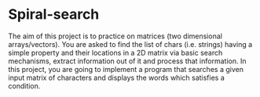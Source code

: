 # Spiral-search

The aim of this project is to practice on matrices (two dimensional arrays/vectors). You are asked to find the list of chars (i.e. strings) having a simple property and their locations in a 2D matrix via basic search mechanisms, extract information out of it and process that information.
In this project, you are going to implement a program that searches a given input matrix of characters and displays the words which satisfies a condition. 

